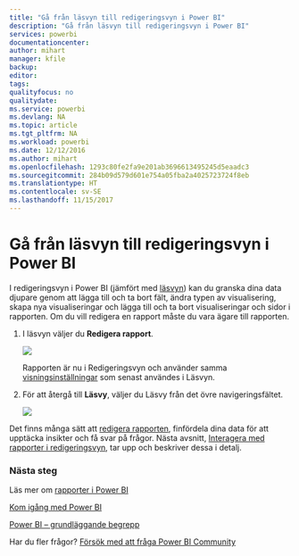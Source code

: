 ```yaml
---
title: "Gå från läsvyn till redigeringsvyn i Power BI"
description: "Gå från läsvyn till redigeringsvyn i Power BI"
services: powerbi
documentationcenter: 
author: mihart
manager: kfile
backup: 
editor: 
tags: 
qualityfocus: no
qualitydate: 
ms.service: powerbi
ms.devlang: NA
ms.topic: article
ms.tgt_pltfrm: NA
ms.workload: powerbi
ms.date: 12/12/2016
ms.author: mihart
ms.openlocfilehash: 1293c80fe2fa9e201ab3696613495245d5eaadc3
ms.sourcegitcommit: 284b09d579d601e754a05fba2a4025723724f8eb
ms.translationtype: HT
ms.contentlocale: sv-SE
ms.lasthandoff: 11/15/2017
---
```

# <a name="go-from-reading-view-to-editing-view-in-power-bi"></a>Gå från läsvyn till redigeringsvyn i Power BI
I redigeringsvyn i Power BI (jämfört med [läsvyn](service-interact-with-a-report-in-reading-view.md)) kan du granska dina data djupare genom att lägga till och ta bort fält, ändra typen av visualisering, skapa nya visualiseringar och lägga till och ta bort visualiseringar och sidor i rapporten.  Om du vill redigera en rapport måste du vara ägare till rapporten.

1. I läsvyn väljer du **Redigera rapport**. 
   
   ![](media/service-reading-view-and-editing-view/editreportnew.png)
   
   Rapporten är nu i Redigeringsvyn och använder samma [visningsinställningar](power-bi-report-display-settings.md) som senast användes i Läsvyn.
2. För att återgå till **Läsvy**, väljer du Läsvy från det övre navigeringsfältet.
   
    ![](media/service-reading-view-and-editing-view/readingviewreturnnew.png)

Det finns många sätt att [redigera rapporten](service-interact-with-a-report-in-editing-view.md), finfördela dina data för att upptäcka insikter och få svar på frågor.  Nästa avsnitt, [Interagera med rapporter i redigeringsvyn](service-interact-with-a-report-in-editing-view.md), tar upp och beskriver dessa i detalj.

### <a name="next-steps"></a>Nästa steg
Läs mer om [rapporter i Power BI](service-reports.md)

[Kom igång med Power BI](service-get-started.md)

[Power BI – grundläggande begrepp](service-basic-concepts.md) 

Har du fler frågor? [Försök med att fråga Power BI Community](http://community.powerbi.com/) 

